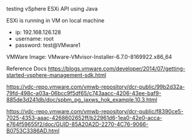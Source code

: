 testing vSphere ESXi API using Java

ESXi is running in VM on local machine
- ip: 192.168.126.128
- username: root
- password: test@VMware1

VMWare Image: VMware-VMvisor-Installer-6.7.0-8169922.x86_64

Reference Docs
https://blogs.vmware.com/developer/2014/07/getting-started-vsphere-management-sdk.html

https://vdc-repo.vmware.com/vmwb-repository/dcr-public/99b2d32a-79fd-498c-a03a-06bcc9f5df65/c743aacc-4206-43ee-baf9-885de3d241db/doc/spbm_pg_jaxws_hok_example.10.3.html

https://vdc-repo.vmware.com/vmwb-repository/dcr-public/f8390ce5-7025-4353-aaac-4268602652ff/b22961d6-1ea0-42e0-acca-e764f59655f2/doc/GUID-85A20A2D-2270-4C76-9066-B0753C3386AD.html
